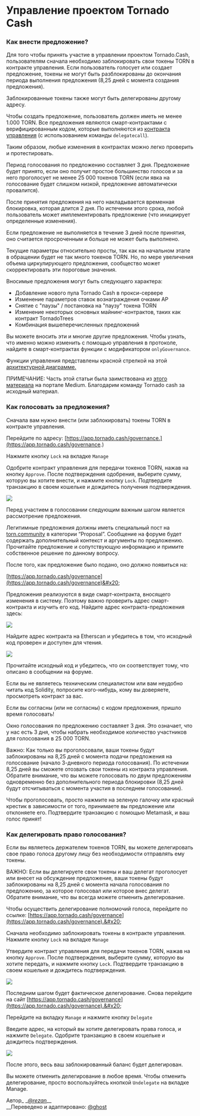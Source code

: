 # Управление проектом Tornado Cash

### Как внести предложение?

Для того чтобы принять участие в управлении проектом Tornado.Cash, пользователям сначала необходимо заблокировать свои токены TORN в контракте управления. Если пользователь голосует или создает предложение, токены не могут быть разблокированы до окончания периода выполнения предложения (8,25 дней с момента создания предложения).

Заблокированные токены также могут быть делегированы другому адресу.

Чтобы создать предложение, пользователь должен иметь не менее 1.000 TORN. Все предложения являются смарт-контрактами с верифицированным кодом, которые выполняются из [контракта управления](https://etherscan.io/address/0x5efda50f22d34F262c29268506C5Fa42cB56A1Ce) (с использованием команды `delegatecall`).

Таким образом, любые изменения в контрактах можно легко проверить и протестировать.

Период голосования по предложению составляет 3 дня. Предложение будет принято, если оно получит простое большинство голосов и за него проголосует не менее 25 000 токенов TORN (если явка на голосование будет слишком низкой, предложение автоматически провалится).

После принятия предложения на него накладывается временная блокировка, которая длится 2 дня. По истечении этого срока, любой пользователь может имплементировать предложение (что инициирует определенные изменения).

Если предложение не выполняется в течение 3 дней после принятия, оно считается просроченным и больше не может быть выполнено.

Текущие параметры относительно просты, так как на начальном этапе в обращении будет не так много токенов TORN. Но, по мере увеличения объема циркулирующего предложения, сообщество может скорректировать эти пороговые значения.

Вносимые предложения могут быть следующего характера:

* Добавление нового пула Tornado Cash в прокси-сервере
* Изменение параметров ставок вознаграждения очками AP
* Снятие с "паузы" / постановка на "паузу" токена TORN
* Изменение некоторых основных майнинг-контрактов, таких как контракт TornadoTrees
* Комбинация вышеперечисленных предложений

Вы можете вносить эти и многие другие предложения. Чтобы узнать, что именно можно изменить с помощью управления в протоколе, найдите в смарт-контрактах функции с модификатором `onlyGovernance`.

Функции управления представлены красной стрелкой на этой [архитектурной диаграмме.](https://viewer.diagrams.net/?highlight=0000ff\&edit=\_blank\&layers=1\&nav=1\&title=tornado-cash-contract-overview.drawio#Uhttps%3A%2F%2Fraw.githubusercontent.com%2FRezan-vm%2Ftornado-cash-edu%2Fmain%2Ftornado-cash-contract-overview.drawio)

ПРИМЕЧАНИЕ: Часть этой статьи была заимствована из [этого материала](https://tornado-cash.medium.com/tornado-cash-governance-proposal-a55c5c7d0703) на портале Medium. Благодарим команду Tornado cash за исходный материал.

### Как голосовать за предложения?

Сначала вам нужно внести (или заблокировать) токены TORN в контракте управления.

Перейдите по адресу: [https://app.tornado.cash/governance.](https://app.tornado.cash/governance.)

Нажмите кнопку `Lock` на вкладке `Manage`

Одобрите контракт управления для передачи токенов TORN, нажав на кнопку `Approve`. После подтверждения одобрения, выберите сумму, которую вы хотите внести, и нажмите кнопку `Lock`. Подтвердите транзакцию в своем кошельке и дождитесь получения подтверждения.

![](.gitbook/assets/c05e5a1813edad280544b627b24002dc8d5adcf2.png)

Перед участием в голосовании следующим важным шагом является рассмотрение предложения.

Легитимные предложения должны иметь специальный пост на [torn.community](https://torn.community) в категории “Proposal”. Сообщение на форуме будет содержать дополнительный контекст и аргументы по предложению. Прочитайте предложение и сопутствующую информацию и примите собственное решение по данному вопросу.

После того, как предложение было подано, оно должно появиться на:

[https://app.tornado.cash/governance](https://app.tornado.cash/governance)&#x20;

Предложения реализуются в виде смарт-контракта, вносящего изменения в систему. Поэтому важно проверить адрес смарт-контракта и изучить его код. Найдите адрес контракта-предложения здесь:

![](.gitbook/assets/181d612b6c57964bab59c8e5b766f5247211083d.png)

Найдите адрес контракта на Etherscan и убедитесь в том, что исходный код проверен и доступен для чтения.

![](.gitbook/assets/d2d37d169a94f09156e76fa522b7974cb7c9ac3f.png)

Прочитайте исходный код и убедитесь, что он соответствует тому, что описано в сообщении на форуме.

Если вы не являетесь техническим специалистом или вам неудобно читать код Solidity, попросите кого-нибудь, кому вы доверяете, просмотреть контракт за вас.

Если вы согласны (или не согласны) с кодом предложения, пришло время голосовать!

Окно голосования по предложению составляет 3 дня. Это означает, что у нас есть 3 дня, чтобы набрать необходимое количество участников для голосования в 25 000 TORN.

Важно: Как только вы проголосовали, ваши токены будут заблокированы на 8,25 дней с момента подачи предложения на голосование (начало 3-дневного периода голосования). По истечении 8,25 дней вы сможете отозвать свои токены из контракта управления. Обратите внимание, что вы можете голосовать по двум предложениям одновременно без дополнительного периода блокировки (8,25 дней будут отсчитываться с момента участия в последнем голосовании).

Чтобы проголосовать, просто нажмите на зеленую галочку или красный крестик в зависимости от того, принимаете вы предложение или отклоняете его. Подтвердите транзакцию с помощью Metamask, и ваш голос принят!

### Как делегировать право голосования?

Если вы являетесь держателем токенов TORN, вы можете делегировать свое право голоса другому лицу без необходимости отправлять ему токены.

ВАЖНО: Если вы делегируете свои токены и ваш делегат проголосует или внесет на обсуждение предложение, ваши токены будут заблокированы на 8,25 дней с момента начала голосования по предложению, за которое голосовал или которое внес делегат. Обратите внимание, что вы всегда можете отменить делегирование.

Чтобы осуществить делегирование полномочий голоса, перейдите по ссылке: [https://app.tornado.cash/governance](https://app.tornado.cash/governance).&#x20;

Сначала необходимо заблокировать токены в контракте управления. Нажмите кнопку `Lock` на вкладке `Manage`

Утвердите контракт управления для передачи токенов TORN, нажав на кнопку `Approve`. После подтверждения, выберите сумму, которую вы хотите передать, и нажмите кнопку `Lock`. Подтвердите транзакцию в своем кошельке и дождитесь подтверждения.

![](<.gitbook/assets/c05e5a1813edad280544b627b24002dc8d5adcf2 (1).png>)

Последним шагом будет фактическое делегирование. Снова перейдите на сайт [https://app.tornado.cash/governance](https://app.tornado.cash/governance).&#x20;

Перейдите на вкладку `Manage` и нажмите кнопку `Delegate`&#x20;

Введите адрес, на который вы хотите делегировать права голоса, и нажмите `Delegate`. Одобрите транзакцию в своем кошельке и дождитесь подтверждения.

![](.gitbook/assets/43c05d176d7f75a336af7a865565c9b23786b98c.png)

После этого, весь ваш заблокированный баланс будет делегирован.

Вы можете отменить делегирование в любое время. Чтобы отменить делегирование, просто воспользуйтесь кнопкой `Undelegate` на вкладке Manage.



Автор_ _[_@rezan_](https://torn.community/u/Rezan/summary)__\
__Переведено и адаптировано: [@ghost](https://torn.community/u/ghost/summary)
